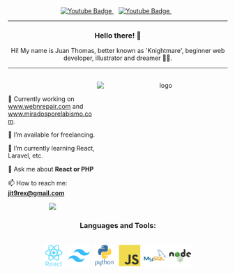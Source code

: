 
<div id="badges"  align='center' justify-content='center'>
 
  <a href="https://www.youtube.com/channel/UClV46jwgq0DXcvDHXHQQ2Ig">
    <img src="https://cdn3.iconfinder.com/data/icons/2018-social-media-logotypes/1000/2018_social_media_popular_app_logo_youtube-1024.png" alt="Youtube Badge" width="60"/>
  </a>&nbsp;&nbsp;
  
  <a href="https://www.instagram.com/__knightmare/">
    <img src="https://cdn4.iconfinder.com/data/icons/social-messaging-ui-color-shapes-2-free/128/social-instagram-new-circle-256.png" alt="Youtube Badge" width="60"/>
  </a>&nbsp;&nbsp;

  <br> 
  
<hr>

  
</div>

  
<div align='center'>
  
  
  ### Hello there! 👋 
  
  Hi! My name is Juan Thomas, better known as 'Knightmare', beginner web developer, illustrator and dreamer 👨‍💻.
   
 <hr>
    
  <br>
  
  <img align="right" height="300" width="300" alt="logo" src="https://drive.google.com/uc?export=view&id=1c2N6gsxPWfHMWRQlpwOSwCR-yWQ8xJ9g">

  <div align="left">
  <br>
    
  🔭 Currently working on www.webnrepair.com and www.miradosporelabismo.com.
  
  🤝 I’m available for freelancing.
  
  🌱 I’m currently learning React, Laravel, etc.
  
  💬 Ask me about **React or PHP**
  
  📫 How to reach me: **jit9rex@gmail.com**
 
  </div>

</div>

<div align='center'>
  <img src="https://user-images.githubusercontent.com/73097560/115834477-dbab4500-a447-11eb-908a-139a6edaec5c.gif">
  
### Languages and Tools:  

 <br>
  
 <div>
    <img src="https://github.com/devicons/devicon/blob/master/icons/react/react-original-wordmark.svg" title="React" alt="React" width="50" height="50"/>&nbsp;
    <img src="https://github.com/devicons/devicon/blob/master/icons/tailwindcss/tailwindcss-original.svg"  title="Tailwind" alt="CSS" width="50" height="50"/>&nbsp;
    <img src="https://github.com/devicons/devicon/blob/master/icons/python/python-original-wordmark.svg" title="Python" alt="HTML" width="50" height="50"/>&nbsp;
    <img src="https://github.com/devicons/devicon/blob/master/icons/javascript/javascript-original.svg" title="JavaScript" alt="JavaScript" width="50" height="50"/>&nbsp;
    <img src="https://github.com/devicons/devicon/blob/master/icons/mysql/mysql-original-wordmark.svg" title="MySQL"  alt="MySQL" width="50" height="50"/>&nbsp;
    <img src="https://github.com/devicons/devicon/blob/master/icons/nodejs/nodejs-original-wordmark.svg" title="NodeJS" alt="NodeJS" width="50" height="50"/>&nbsp;
  </div>
</div>
